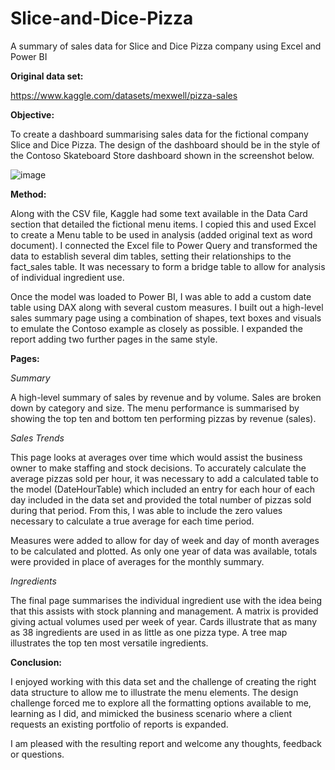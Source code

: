 # Slice-and-Dice-Pizza
A summary of sales data for Slice and Dice Pizza company using Excel and Power BI

**Original data set:**

https://www.kaggle.com/datasets/mexwell/pizza-sales

**Objective:**

To create a dashboard summarising sales data for the fictional company Slice and Dice Pizza. The design of the dashboard should be in the style of the Contoso Skateboard Store dashboard shown in the screenshot below.

![image](https://github.com/user-attachments/assets/3ef3027d-d6d3-4b48-aca1-819bcd06ac74)


**Method:**

Along with the CSV file, Kaggle had some text available in the Data Card section that detailed the fictional menu items. I copied this and used Excel to create a Menu table to be used in analysis (added original text as word document).
I connected the Excel file to Power Query and transformed the data to establish several dim tables, setting their relationships to the fact_sales table. It was necessary to form a bridge table to allow for analysis of individual ingredient use.

Once the model was loaded to Power BI, I was able to add a custom date table using DAX along with several custom measures.
I built out a high-level sales summary page using a combination of shapes, text boxes and visuals to emulate the Contoso example as closely as possible. I expanded the report adding two further pages in the same style.

**Pages:**

_Summary_ 

A high-level summary of sales by revenue and by volume. Sales are broken down by category and size. The menu performance is summarised by showing the top ten and bottom ten performing pizzas by revenue (sales).

_Sales Trends_

This page looks at averages over time which would assist the business owner to make staffing and stock decisions. To accurately calculate the average pizzas sold per hour, it was necessary to add a calculated table to the model (DateHourTable) which included an entry for each hour of each day included in the data set and provided the total number of pizzas sold during that period. From this, I was able to include the zero values necessary to calculate a true average for each time period.

Measures were added to allow for day of week and day of month averages to be calculated and plotted. As only one year of data was available, totals were provided in place of averages for the monthly summary.

_Ingredients_ 

The final page summarises the individual ingredient use with the idea being that this assists with stock planning and management.  A matrix is provided giving actual volumes used per week of year. Cards illustrate that as many as 38 ingredients are used in as little as one pizza type. A tree map illustrates the top ten most versatile ingredients.

**Conclusion:**

I enjoyed working with this data set and the challenge of creating the right data structure to allow me to illustrate the menu elements. The design challenge forced me to explore all the formatting options available to me, learning as I did, and mimicked the business scenario where a client requests an existing portfolio of reports is expanded. 

I am pleased with the resulting report and welcome any thoughts, feedback or questions.

